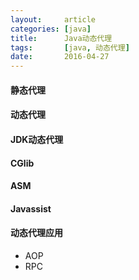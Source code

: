 ```yaml
---
layout:     article
categories: [java]
title:      Java动态代理
tags:       [java, 动态代理]
date:       2016-04-27
---
```


#### 静态代理

#### 动态代理

#### JDK动态代理

#### CGlib

#### ASM

#### Javassist

#### 动态代理应用

* AOP
* RPC

